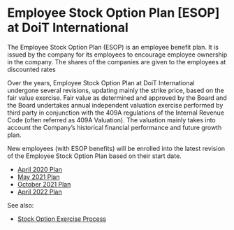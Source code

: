 # Employee Stock Option Plan [ESOP] at DoiT International

The Employee Stock Option Plan (ESOP) is an employee benefit plan. It is issued by the company for its employees to encourage employee ownership in the company. The shares of the companies are given to the employees at discounted rates

Over the years, Employee Stock Option Plan at DoiT International undergone several revisions, updating mainly the strike price, based on the fair value exercise. Fair value as determined and approved by the Board and the Board undertakes annual independent valuation exercise performed by third party in conjunction with the 409A regulations of the Internal Revenue Code (often referred as 409A Valuation). The valuation mainly takes into account the Company’s historical financial performance and future growth plan.

New employees (with ESOP benefits) will be enrolled into the latest revision of the Employee Stock Option Plan based on their start date.

- [April 2020 Plan](2020-04-plan.md)
- [May 2021 Plan](2021-05-plan.md)
- [October 2021 Plan](2021-10-plan.md)
- [April 2022 Plan](2022-04-plan.md)

See also:

- [Stock Option Exercise Process](exercise-process.md)
